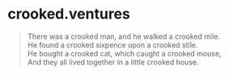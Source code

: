 # crooked.ventures

> There was a crooked man, and he walked a crooked mile.  
> He found a crooked sixpence upon a crooked stile.  
> He bought a crooked cat, which caught a crooked mouse,  
> And they all lived together in a little crooked house.

